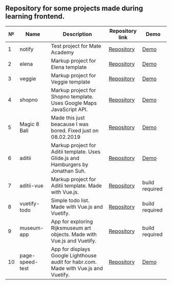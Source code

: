 Repository for some projects made during learning frontend.
---
№   | Name | Description | Repository link | Demo
--- | ---  |      ---    |        ---      | ---
1   |notify|Test project for Mate Academy|[Repository](/notify)|[Demo](https://vladbu.github.io/m8hub/notify/)
2   |elena|Markup project for Elena template|[Repository](/elena)|[Demo](https://vladbu.github.io/m8hub/elena)
3   |veggie|Markup project for Veggie template|[Repository](/veggie)|[Demo](https://vladbu.github.io/m8hub/veggie)
4   |shopno|Markup project for Shopno template. Uses Google Maps JavaScript API.|[Repository](/shopno)|[Demo](https://vladbu.github.io/m8hub/shopno)
5   |Magic 8 Ball|Made this just beacause I was bored. Fixed just on 08.02.2019|[Repository](/Magic%208%20ball)|[Demo](https://vladbu.github.io/m8hub/Magic%208%20ball)
6   |aditii|Markup project for Aditii template. Uses Glide.js and Hamburgers by Jonathan Suh.|[Repository](/aditii)|[Demo](https://vladbu.github.io/m8hub/aditii)
7   |aditii-vue|Markup project for Aditii template. Made with Vue.js.|[Repository](/aditii-vue)|build required
8   |vuetify-todo|Simple todo list. Made with Vue.js and Vuetify.|[Repository](/vuetify-todo)|build required
9   |museum-app|App for exploring Rijksmuseum art objects. Made with Vue.js and Vuetify.|[Repository](/museum-app)|build required
10   |page-speed-test|App for displays Google Lighthouse audit for habr.com. Made with Vue.js and Vuetify.|[Repository](/page-speed-test)|[Demo](https://vladbu.github.io/m8hub/page-speed-test/dist/)